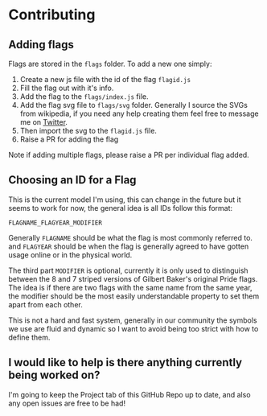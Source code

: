 # Contributing

## Adding flags

Flags are stored in the `flags` folder. To add a new one simply:

1. Create a new js file with the id of the flag `flagid.js`
2. Fill the flag out with it's info.
3. Add the flag to the `flags/index.js` file.
4. Add the flag svg file to `flags/svg` folder. Generally I source the SVGs from wikipedia, if you need any help creating them feel free to message me on [Twitter](https://twitter.com/joehart).
5. Then import the svg to the `flagid.js` file.
6. Raise a PR for adding the flag

Note if adding multiple flags, please raise a PR per individual flag added.

## Choosing an ID for a Flag

This is the current model I'm using, this can change in the future but it seems to work for now, the general idea is all IDs follow this format:

```
FLAGNAME_FLAGYEAR_MODIFIER
```

Generally `FLAGNAME` should be what the flag is most commonly referred to. and `FLAGYEAR` should be when the flag is generally agreed to have gotten usage online or in the physical world.

The third part `MODIFIER` is optional, currently it is only used to distinguish between the 8 and 7 striped versions of Gilbert Baker's original Pride flags. The idea is if there are two flags with the same name from the same year, the modifier should be the most easily understandable property to set them apart from each other.

This is not a hard and fast system, generally in our community the symbols we use are fluid and dynamic so I want to avoid being too strict with how to define them.

## I would like to help is there anything currently being worked on?

I'm going to keep the Project tab of this GitHub Repo up to date, and also any open issues are free to be had!
